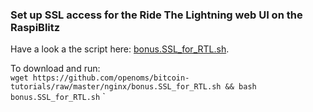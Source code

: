 ### Set up SSL access for the Ride The Lightning web UI on the RaspiBlitz

Have a look a the script here: [bonus.SSL_for_RTL.sh](bonus.SSL_for_RTL.sh).

To download and run:  
`wget https://github.com/openoms/bitcoin-tutorials/raw/master/nginx/bonus.SSL_for_RTL.sh && bash bonus.SSL_for_RTL.sh`
`
